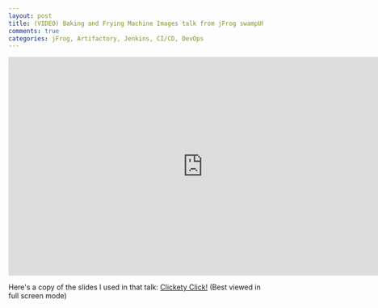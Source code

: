 ```yaml
---
layout: post
title: (VIDEO) Baking and Frying Machine Images talk from jFrog swampUP 2017
comments: true
categories: jFrog, Artifactory, Jenkins, CI/CD, DevOps
---
```


<iframe width="770" height="433.125" src="https://www.youtube.com/embed/RgwjrTQ872Q" frameborder="0" allowfullscreen></iframe>

Here's a copy of the slides I used in that talk: <a href="/swampup2017" target="_swampup">Clickety Click!</a> (Best viewed in full screen mode)

